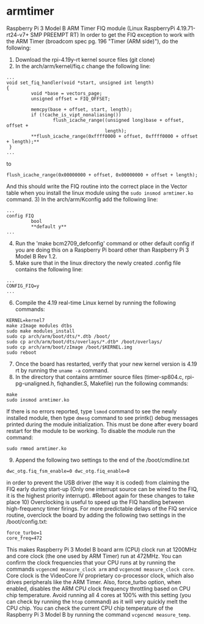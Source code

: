 # armtimer
Raspberry Pi 3 Model B ARM Timer FIQ module (Linux RaspberryPi 4.19.71-rt24-v7+ SMP PREEMPT RT)
In order to get the FIQ exception to work with the ARM Timer (broadcom spec pg. 196 "Timer (ARM side)"), do the following:
1) Download the rpi-4.19y-rt kernel source files (git clone)
2) In the arch/arm/kernel/fiq.c change the following line:
```
...
void set_fiq_handler(void *start, unsigned int length)
{
         void *base = vectors_page;
         unsigned offset = FIQ_OFFSET;
 
         memcpy(base + offset, start, length);
         if (!cache_is_vipt_nonaliasing())
                 flush_icache_range((unsigned long)base + offset, offset +
                                    length);
         **flush_icache_range(0xffff0000 + offset, 0xffff0000 + offset + length);**
 }
...
```
to
```
flush_icache_range(0x00000000 + offset, 0x00000000 + offset + length);
```
And this should write the FIQ routine into the correct place in the Vector table when you install the linux module using the `sudo insmod armtimer.ko` command.
3) In the arch/arm/Kconfig add the following line:
```
...
config FIQ
         bool
         **default y**
...
```
4) Run the 'make bcm2709_defconfig' command or other default config if you are doing this on a Raspberry Pi board other than Raspberry Pi 3 Model B Rev 1.2.
5) Make sure that in the linux directory the newly created .config file contains the following line:
```
...
CONFIG_FIQ=y
...
```
6) Compile the 4.19 real-time Linux kernel by running the following commands:
```
KERNEL=kernel7
make zImage modules dtbs
sudo make modules_install
sudo cp arch/arm/boot/dts/*.dtb /boot/
sudo cp arch/arm/boot/dts/overlays/*.dtb* /boot/overlays/
sudo cp arch/arm/boot/zImage /boot/$KERNEL.img
sudo reboot
```
7) Once the board has restarted, verify that your new kernel version is 4.19 rt by running the `uname -a` command.
8) In the directory that contains armtimer source files (timer-sp804.c, rpi-pg-unaligned.h, fiqhandler.S, Makefile) run the following commands:
```
make
sudo insmod armtimer.ko
```
If there is no errors reported, type `lsmod` command to see the newly installed module, then type `dmesg` command to see printk() debug messages printed during the module initialization. This must be done after every board restart for the module to be working. To disable the module run the command:
```
sudo rmmod armtimer.ko
```
9) Append the following two settings to the end of the /boot/cmdline.txt
```
dwc_otg.fiq_fsm_enable=0 dwc_otg.fiq_enable=0
```
in order to prevent the USB driver (the way it is coded) from claiming the FIQ early during start-up (Only one interrupt source can be wired to the FIQ, it is the highest priority interrupt).
#Reboot again for these changes to take place
10) Overclocking is useful to speed up the FIQ handling between high-frequency timer firings. For more predictable delays of the FIQ service routine, overclock the board by adding the following two settings in the /boot/config.txt:
```
force_turbo=1
core_freq=472
```
This makes Raspberry Pi 3 Model B board arm (CPU) clock run at 1200MHz and core clock (the one used by ARM Timer) run at 472MHz. You can confirm the clock frequencies that your CPU runs at by running the commands `vcgencmd measure_clock arm` and `vcgencmd measure_clock core`. Core clock is the VideoCore IV proprietary co-processor clock, which also drives peripherals like the ARM Timer. Also, force_turbo option, when enabled, disables the ARM CPU clock frequency throttling based on CPU chip temperature. Avoid running all 4 cores at 100% with this setting (you can check by running the `htop` command) as it will very quickly melt the CPU chip. You can check the current CPU chip temperature of the Raspberry Pi 3 Model B by running the command `vcgencmd measure_temp`.

